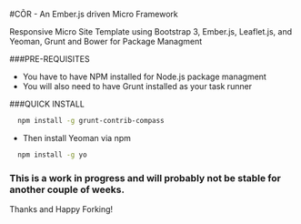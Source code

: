 #C&#213;R - An Ember.js driven Micro Framework

Responsive Micro Site Template using Bootstrap 3, Ember.js, Leaflet.js, and Yeoman, Grunt and Bower for Package Managment

###PRE-REQUISITES

* You have to have NPM installed for Node.js package managment
* You will also need to have Grunt installed as your task runner

###QUICK INSTALL

```bash
  npm install -g grunt-contrib-compass
```

* Then install Yeoman via npm

```bash
  npm install -g yo
```				

### This is a work in progress and will probably not be stable for another couple of weeks.

Thanks and Happy Forking!
